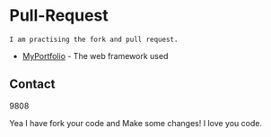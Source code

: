 # Pull-Request
```
I am practising the fork and pull request.
```
* [MyPortfolio](http://www.google.com) - The web framework used

## Contact 
9808

Yea I have fork your code and Make some changes! I love you code.
